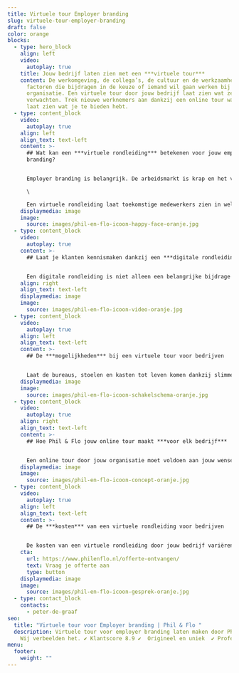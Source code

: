 ```yaml
---
title: Virtuele tour Employer branding
slug: virtuele-tour-employer-branding
draft: false
color: orange
blocks:
  - type: hero_block
    align: left
    video:
      autoplay: true
    title: Jouw bedrijf laten zien met een ***virtuele tour***
    content: De werkomgeving, de collega’s, de cultuur en de werkzaamheden. Allemaal
      factoren die bijdragen in de keuze of iemand wil gaan werken bij jouw
      organisatie. Een virtuele tour door jouw bedrijf laat zien wat ze mogen
      verwachten. Trek nieuwe werknemers aan dankzij een online tour waarbij je
      laat zien wat je te bieden hebt.
  - type: content_block
    video:
      autoplay: true
    align: left
    align_text: text-left
    content: >-
      ## Wat kan een ***virtuele rondleiding*** betekenen voor jouw employer
      branding?


      Employer branding is belangrijk. De arbeidsmarkt is krap en het vinden van goed personeel is moeilijk. Jij wilt natuurlijk alleen de beste medewerkers. Een virtuele rondleiding door het bedrijf laat de toekomstige medewerker de sfeer proeven. Misschien haal je zelfs die medewerker over die nog twijfelt om de overstap te maken. \

      \

      Een virtuele rondleiding laat toekomstige medewerkers zien in welke werkomgeving zij aan de slag mogen. Zo kunnen zij een betere keuze maken of het bedrijf past bij hen. Het is geen statische video waarin medewerkers vertellen, maar ze kunnen interactief deelnemen dankzij deze video.
    displaymedia: image
    image:
      source: images/phil-en-flo-icoon-happy-face-oranje.jpg
  - type: content_block
    video:
      autoplay: true
    content: >-
      ## Laat je klanten kennismaken dankzij een ***digitale rondleiding***


      Een digitale rondleiding is niet alleen een belangrijke bijdrage voor [employer branding](https://www.philenflo.nl/oplossingen/employer-branding/), ook klanten bekijken graag deze video’s. Ze krijgen een idee van de cultuur en of zij graag met jullie willen samenwerken. Je wilt graag klant zijn bij een bedrijf waar je thuis voelt. Met de digitale rondleiding geef je ook jouw leads en klanten een kijkje achter de schermen. Laat zien hoe jullie te werk gaan en straal vertrouwen uit!
    align: right
    align_text: text-left
    displaymedia: image
    image:
      source: images/phil-en-flo-icoon-video-oranje.jpg
  - type: content_block
    video:
      autoplay: true
    align: left
    align_text: text-left
    content: >-
      ## De ***mogelijkheden*** bij een virtuele tour voor bedrijven


      Laat de bureaus, stoelen en kasten tot leven komen dankzij slimme techniek. In een virtuele tour kun je met behulp van *[video](https://www.philenflo.nl/oplossingen/video-laten-maken/)*, *[animatie](https://www.philenflo.nl/oplossingen/animatie-laten-maken/)* en *[virtual reality](https://www.philenflo.nl/oplossingen/virtual-reality/)* een echte beleving maken van jouw organisatie. De video wordt geschikt gemaakt voor het device dat jouw doelgroep gebruikt. Denk hierbij aan tablets, desktops of smartphones.
    displaymedia: image
    image:
      source: images/phil-en-flo-icoon-schakelschema-oranje.jpg
  - type: content_block
    video:
      autoplay: true
    align: right
    align_text: text-left
    content: >-
      ## Hoe Phil & Flo jouw online tour maakt ***voor elk bedrijf***


      Een online tour door jouw organisatie moet voldoen aan jouw wensen en eisen. Daarom start het proces met het stellen van doelen. Wat wil je bereiken en vooral wie wil je bereiken? Aan de hand van een creatieve sessie wordt alles uitgewerkt. Vervolgens wordt het [script](https://www.philenflo.nl/kennisbank/hoe-maak-je-een-videoscript/) en draaiboek uitgewerkt. Ben jij akkoord? Dan kan het filmen beginnen! Na opname ontvang je een ruwe versie. Aan de hand van jouw feedback wordt een definitieve versie uitgewerkt.
    displaymedia: image
    image:
      source: images/phil-en-flo-icoon-concept-oranje.jpg
  - type: content_block
    video:
      autoplay: true
    align: left
    align_text: text-left
    content: >-
      ## De ***kosten*** van een virtuele rondleiding voor bedrijven


      De kosten van een virtuele rondleiding door jouw bedrijf variëren. Alle kosten zijn afhankelijk van de wensen. Vraag een **[vrijblijvende offerte](https://www.philenflo.nl/offerte-ontvangen/)** aan en je ontvang een eerlijke prijsopgave. Geef gerust aan wat je wensen zijn, dan werken onze experts direct een concept uit dat past bij jou.
    cta:
      url: https://www.philenflo.nl/offerte-ontvangen/
      text: Vraag je offerte aan
      type: button
    displaymedia: image
    image:
      source: images/phil-en-flo-icoon-gesprek-oranje.jpg
  - type: contact_block
    contacts:
      - peter-de-graaf
seo:
  title: "Virtuele tour voor Employer branding | Phil & Flo "
  description: Virtuele tour voor employer branding laten maken door Phil & Flo.
    Wij verbeelden het. ✔ Klantscore 8.9 ✔  Origineel en uniek  ✔ Professioneel
menu:
  footer:
    weight: ""
---
```

